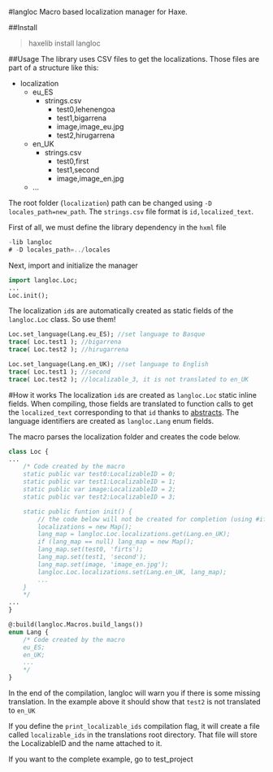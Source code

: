 #langloc
Macro based localization manager for Haxe. 

##Install
> haxelib install langloc

##Usage
The library uses CSV files to get the localizations. Those files are part of a structure like this:

* localization
    * eu_ES
        * strings.csv
            * test0,lehenengoa
            * test1,bigarrena
            * image,image_eu.jpg
            * test2,hirugarrena
    * en_UK
        * strings.csv
            * test0,first
            * test1,second
            * image,image_en.jpg
    * ...

The root folder (`localization`) path can be changed using `-D locales_path=new_path`. The `strings.csv` file format is `id,localized_text`.

First of all, we must define the library dependency in the `hxml` file
```javascript
-lib langloc
# -D locales_path=../locales
```

Next, import and initialize the manager
```haxe
import langloc.Loc;
...
Loc.init();
```
The localization `id`s are automatically created as static fields of the `langloc.Loc` class. So use them!
```haxe
Loc.set_language(Lang.eu_ES); //set language to Basque
trace( Loc.test1 ); //bigarrena
trace( Loc.test2 ); //hirugarrena

Loc.set_language(Lang.en_UK); //set language to English
trace( Loc.test1 ); //second
trace( Loc.test2 ); //localizable_3, it is not translated to en_UK
```

#How it works
The localization `id`s are created as `langloc.Loc` static inline fields. When compiling, those fields are translated to function calls to get the `localized_text` corresponding to that `id` thanks to [abstracts](https://haxe.org/manual/types-abstract.html). The language identifiers are created as `langloc.Lang` enum fields.

The macro parses the localization folder and creates the code below.

```haxe
class Loc {
...
    /* Code created by the macro
    static public var test0:LocalizableID = 0;
    static public var test1:LocalizableID = 1;
    static public var image:LocalizableID = 2;
    static public var test2:LocalizableID = 3;

    static public funtion init() {
        // the code below will not be created for completion (using #if !display statement)
        localizations = new Map();
        lang_map = langloc.Loc.localizations.get(Lang.en_UK);
        if (lang_map == null) lang_map = new Map();
        lang_map.set(test0, 'firts');
        lang_map.set(test1, 'second');
        lang_map.set(image, 'image_en.jpg');
        langloc.Loc.localizations.set(Lang.en_UK, lang_map);
        ...
    }
    */
...
}

@:build(langloc.Macros.build_langs())
enum Lang {
    /* Code created by the macro
    eu_ES;
    en_UK;
    ...
    */
}
```
In the end of the compilation, langloc will warn you if there is some missing translation. In the example above it should show that `test2` is not translated to `en_UK`

If you define the `print_localizable_ids` compilation flag, it will create a file called `localizable_ids` in the translations root directory. That file will store the LocalizableID and the name attached to it.

If you want to the complete example, go to test_project
